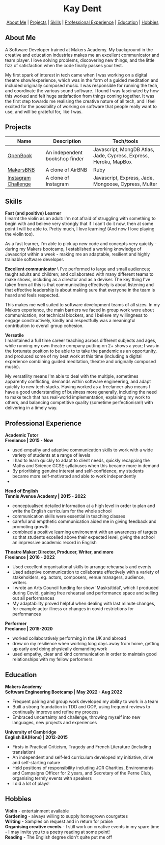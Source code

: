 <h1 align='center'>Kay Dent</h1>

<p>
  <div align="center">
    <a href="https://github.com/kaykakaraka/CV_2022/blob/main/README.md#about-me">About Me</a> | 
    <a href="https://github.com/kaykakaraka/CV_2022/blob/main/README.md#projects">Projects</a> |  
    <a href="https://github.com/kaykakaraka/CV_2022/blob/main/README.md#skills">Skills</a> |
    <a href="https://github.com/kaykakaraka/CV_2022/blob/main/README.md#professional-experience">Professional Experience</a> |
    <a href="https://github.com/kaykakaraka/CV_2022/blob/main/README.md#education">Education</a> |
    <a href="https://github.com/kaykakaraka/CV_2022/blob/main/README.md#hobbies">Hobbies</a>
  </div>
</p>

About Me 
-------
A Software Developer trained at Makers Academy. My background in the creative and education industries makes me an excellent communicator and team player.  I love solving problems, discovering new things, and the little fizz of satisfaction when the code finally passes your test.  
  
My first spark of interest in tech came when I was working on a digital theatre show/experience, which was in the form of a guided meditation and included originally composed music. I was responsible for running the tech, and coordinate the various sound software. I found I was fascinated by how this worked and felt huge satisfaction from things coming together. It was the first step towards me realising the creative nature of all tech, and I feel excited for the possibility of working on software that people really want to use, and will be grateful for, like I was.

Projects
--------

| Name                         | Description                                                             | Tech/tools                          |
| ---------------------------- | ----------------------------------------------------------------------- | ----------------------------------- |
| [OpenBook](https://github.com/BenjaminNeustadt/OPEN-BOOK) | An independent bookshop finder | Javascript, MongDB Atlas, Jade, Cypress, Express, Heroku, MapBox | 
| [MakersBNB](https://github.com/BenjaminNeustadt/MakersBNB) | A clone of AirBNB | Ruby |
| [Instagram Challenge](https://github.com/kaykakaraka/instagram-challenge) | A clone of Instagram  | Javascript, Express, Jade, Mongoose, Cypress, Multer                                |

Skills 
------

**Fast (and positive) Learner** \
I learnt the violin as an adult: I'm not afraid of struggling with something to begin with and believe very strongly that if I can't do it now, then at some point I will be able to. Pretty much, I love learning! (And now I love playing the violin too).  
  
As a fast learner, I'm able to pick up new code and concepts very quickly - during my Makers bootcamp, I established a working knowledge of Javascript within a week - making me an adaptable, resilient and highly trainable software developer.

**Excellent communicator** \ 
I've performed to large and small audiences; taught adults and children; and collaborated with many different teams to make shows, including as a director and as a deviser. The key thing I've taken from all this is that communicating effectively is about listening and that effective leadership is about making sure that everyone in the team is heard and feels respected.  
  
This makes me well suited to software development teams of all sizes. In my Makers experience, the main barriers we faced in group work were about communication, not technical blockers, and I believe my willingness to engage constructively, kindly and respectfully was a meaningful contribution to overall group cohesion.

**Versatile** \
I maintained a full time career teaching across different subjects and ages, while running my own theatre company putting on 2+ shows a year; I was in the fortunate position to be able to to take the pandemic as an opportunity, and produced some of my best work at this time (including a digital experience combining guided meditation, theatre and originally composed music).  
  
My versatility means I'm able to deal with the multiple, sometimes apparently conflicting, demands within software engineering, and adapt quickly to new tech stacks. Having worked as a freelancer also means I have a good understanding of business more generally, including the need to make tech that has real-world implementation, explaining my work to others, and balancing competitive quality (sometime perfectionism!) with delivering in a timely way.

Professional Experience
-------------

**Academic Tutor** \
**Freelance | 2015 - Now**
- used empathy and adaptive communication skills to work with a wide variety of students at a range of levels
- I had to learn quickly to adapt to client needs, quickly recapping the Maths and Science GCSE syllabuses when this became more in demand
- By prioritising genuine interest and self-confidence, my students became more self-motivated and able to work independently
- 
**Head of English** \
**Tennis Avenue Academy | 2015 - 2022**
- conceptualised detailed information at a high level in order to plan and write the English curriculum for the whole school
- communication skills were essential in teaching classes
- careful and empthetic communication aided me in giving feedback and promoting growth
- combined a positive learning environemnt with an awareness of targets so that students excelled above their expected level, giving the school an impressive academic record in English

**Theatre Maker: Director, Producer, Writer, and more** \
**Freelance | 2016 - 2022**
- Used excellent organisational skills to arrange rehearsals and events
- Used adaptive communication to collaborate effectively with a variety of stakeholders, eg. actors, composers, venue managers, audience, writers
- I wrote an Arts Council funding for show 'Masks/tidal', which I produced during Covid, gaining free rehearsal and performance space and selling out all performances
- My adaptability proved helpful when dealing with last minute changes, for example actor illness or changes in covid restrictions for performances

**Performer** \
**Freelance | 2015-2020**
- worked collaboratively performing in the UK and abroad
- drew on my resilience when working long days away from home, getting up early and doing physically demanding work
- used empathy, clear and kind communication in order to maintain good relationships with my fellow performers

Education
--------

**Makers Academy** \
**Software Engineering Bootcamp | May 2022 - Aug 2022**
- Frequent pairing and group work developed my ability to work in a team
- Built a strong foundation in TDD and OOP, using frequent reviews to continually improve and refine my process 
- Embraced uncertainty and challenge, throwing myself into new languages, new projects and experiences

**University of Cambridge** \
**English BA(Hons) | 2012-2015**
- Firsts in Practical Criticism, Tragedy and French Literature (including translation)
- An independent and self-led curriculum developed my initiative, drive and self-starting nature
- Held positions of responsibility including JCR Charities, Environments and Campaigns Officer for 2 years, and Secretary of the Perne Club, organising termly events with speakers
- I did a lot of plays!

Hobbies
-------

**Violin** - entertainment available \
**Gardening** - always willing to supply homegrown courgettes \
**Writing** - Samples on request and in return for praise \
**Organising creative events** - I still work on creative events in my spare time - I may invite you to a poetry reading at some point! \
**Reading** - The English degree didn't quite put me off 

